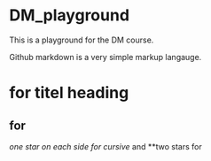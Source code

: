 # DM_playground

This is a playground for the DM course. 

Github markdown is a very simple markup langauge. 

# for titel heading 

## for

*one star on each side for cursive* and **two stars for 
